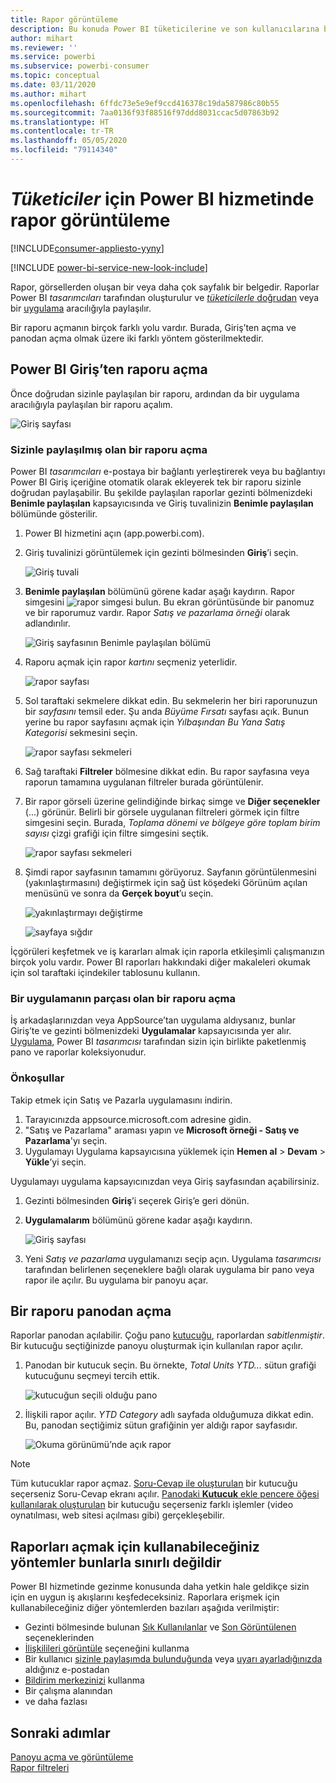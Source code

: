 ```yaml
---
title: Rapor görüntüleme
description: Bu konuda Power BI tüketicilerine ve son kullanıcılarına bir Power BI raporunu açma ve görüntüleme adımları gösterilmektedir.
author: mihart
ms.reviewer: ''
ms.service: powerbi
ms.subservice: powerbi-consumer
ms.topic: conceptual
ms.date: 03/11/2020
ms.author: mihart
ms.openlocfilehash: 6ffdc73e5e9ef9ccd416378c19da587986c80b55
ms.sourcegitcommit: 7aa0136f93f88516f97ddd8031ccac5d07863b92
ms.translationtype: HT
ms.contentlocale: tr-TR
ms.lasthandoff: 05/05/2020
ms.locfileid: "79114340"
---
```

# <a name="view-a-report-in-the-power-bi-service-for-consumers"></a>*Tüketiciler* için Power BI hizmetinde rapor görüntüleme

[!INCLUDE[consumer-appliesto-yyny](../includes/consumer-appliesto-yyny.md)]

[!INCLUDE [power-bi-service-new-look-include](../includes/power-bi-service-new-look-include.md)]

Rapor, görsellerden oluşan bir veya daha çok sayfalık bir belgedir. Raporlar Power BI *tasarımcıları* tarafından oluşturulur ve [*tüketicilerle* doğrudan](end-user-shared-with-me.md) veya bir [uygulama](end-user-apps.md) aracılığıyla paylaşılır. 

Bir raporu açmanın birçok farklı yolu vardır. Burada, Giriş’ten açma ve panodan açma olmak üzere iki farklı yöntem gösterilmektedir. 

<!-- add art-->


## <a name="open-a-report-from-power-bi-home"></a>Power BI Giriş’ten raporu açma
Önce doğrudan sizinle paylaşılan bir raporu, ardından da bir uygulama aracılığıyla paylaşılan bir raporu açalım.

   ![Giriş sayfası](./media/end-user-report-open/power-bi-home-canvas.png)

### <a name="open-a-report-that-has-been-shared-with-you"></a>Sizinle paylaşılmış olan bir raporu açma
Power BI *tasarımcıları* e-postaya bir bağlantı yerleştirerek veya bu bağlantıyı Power BI Giriş içeriğine otomatik olarak ekleyerek tek bir raporu sizinle doğrudan paylaşabilir. Bu şekilde paylaşılan raporlar gezinti bölmenizdeki **Benimle paylaşılan** kapsayıcısında ve Giriş tuvalinizin **Benimle paylaşılan** bölümünde gösterilir.

1. Power BI hizmetini açın (app.powerbi.com).

2. Giriş tuvalinizi görüntülemek için gezinti bölmesinden **Giriş**’i seçin.  

   ![Giriş tuvali](./media/end-user-report-open/power-bi-select-home-new.png)
   
3. **Benimle paylaşılan** bölümünü görene kadar aşağı kaydırın. Rapor simgesini ![rapor simgesi](./media/end-user-report-open/power-bi-report-icon.png) bulun. Bu ekran görüntüsünde bir panomuz ve bir raporumuz vardır. Rapor *Satış ve pazarlama örneği* olarak adlandırılır. 
   
   ![Giriş sayfasının Benimle paylaşılan bölümü](./media/end-user-report-open/power-bi-shared-new.png)

4. Raporu açmak için rapor *kartını* seçmeniz yeterlidir.

   ![rapor sayfası](./media/end-user-report-open/power-bi-open.png)

5. Sol taraftaki sekmelere dikkat edin.  Bu sekmelerin her biri raporunuzun bir *sayfasını* temsil eder. Şu anda *Büyüme Fırsatı* sayfası açık. Bunun yerine bu rapor sayfasını açmak için *Yılbaşından Bu Yana Satış Kategorisi* sekmesini seçin. 

   ![rapor sayfası sekmeleri](./media/end-user-report-open/power-bi-ytd.png)

6. Sağ taraftaki **Filtreler** bölmesine dikkat edin. Bu rapor sayfasına veya raporun tamamına uygulanan filtreler burada görüntülenir.

7. Bir rapor görseli üzerine gelindiğinde birkaç simge ve **Diğer seçenekler** (...) görünür. Belirli bir görsele uygulanan filtreleri görmek için filtre simgesini seçin. Burada, *Toplama dönemi ve bölgeye göre toplam birim sayısı* çizgi grafiği için filtre simgesini seçtik.

   ![rapor sayfası sekmeleri](./media/end-user-report-open/power-bi-visual-filters.png)

6. Şimdi rapor sayfasının tamamını görüyoruz. Sayfanın görüntülenmesini (yakınlaştırmasını) değiştirmek için sağ üst köşedeki Görünüm açılan menüsünü ve sonra da **Gerçek boyut**’u seçin.

   ![yakınlaştırmayı değiştirme](./media/end-user-report-open/power-bi-fit-new.png)

   ![sayfaya sığdır](./media/end-user-report-open/power-bi-actual.png)

İçgörüleri keşfetmek ve iş kararları almak için raporla etkileşimli çalışmanızın birçok yolu vardır.  Power BI raporları hakkındaki diğer makaleleri okumak için sol taraftaki içindekiler tablosunu kullanın. 

### <a name="open-a-report-that-is-part-of-an-app"></a>Bir uygulamanın parçası olan bir raporu açma
İş arkadaşlarınızdan veya AppSource’tan uygulama aldıysanız, bunlar Giriş’te ve gezinti bölmenizdeki **Uygulamalar** kapsayıcısında yer alır. [Uygulama](end-user-apps.md), Power BI *tasarımcısı* tarafından sizin için birlikte paketlenmiş pano ve raporlar koleksiyonudur.

### <a name="prerequisites"></a>Önkoşullar
Takip etmek için Satış ve Pazarla uygulamasını indirin.
1. Tarayıcınızda appsource.microsoft.com adresine gidin.
1. "Satış ve Pazarlama" araması yapın ve **Microsoft örneği - Satış ve Pazarlama**'yı seçin.
1. Uygulamayı Uygulama kapsayıcısına yüklemek için **Hemen al** > **Devam** > **Yükle**’yi seçin. 

Uygulamayı uygulama kapsayıcınızdan veya Giriş sayfasından açabilirsiniz.
1. Gezinti bölmesinden **Giriş**’i seçerek Giriş’e geri dönün.

7. **Uygulamalarım** bölümünü görene kadar aşağı kaydırın.

   ![Giriş sayfası](./media/end-user-report-open/power-bi-app.png)

8. Yeni *Satış ve pazarlama* uygulamanızı seçip açın. Uygulama *tasarımcısı* tarafından belirlenen seçeneklere bağlı olarak uygulama bir pano veya rapor ile açılır. Bu uygulama bir panoyu açar.  


## <a name="open-a-report-from-a-dashboard"></a>Bir raporu panodan açma
Raporlar panodan açılabilir. Çoğu pano [kutucuğu](end-user-tiles.md), raporlardan *sabitlenmiştir*. Bir kutucuğu seçtiğinizde panoyu oluşturmak için kullanılan rapor açılır. 

1. Panodan bir kutucuk seçin. Bu örnekte, *Total Units YTD...* sütun grafiği kutucuğunu seçmeyi tercih ettik.

    ![kutucuğun seçili olduğu pano](./media/end-user-report-open/power-bi-dashboard.png)

2.  İlişkili rapor açılır. *YTD Category* adlı sayfada olduğumuza dikkat edin. Bu, panodan seçtiğimiz sütun grafiğinin yer aldığı rapor sayfasıdır.

    ![Okuma görünümü’nde açık rapor](./media/end-user-report-open/power-bi-report-tabs.png)

> [!NOTE]
> Tüm kutucuklar rapor açmaz. [Soru-Cevap ile oluşturulan](end-user-q-and-a.md) bir kutucuğu seçerseniz Soru-Cevap ekranı açılır. [Panodaki **Kutucuk** ekle pencere öğesi kullanılarak oluşturulan](../service-dashboard-add-widget.md) bir kutucuğu seçerseniz farklı işlemler (video oynatılması, web sitesi açılması gibi) gerçekleşebilir.  


##  <a name="still-more-ways-to-open-a-report"></a>Raporları açmak için kullanabileceğiniz yöntemler bunlarla sınırlı değildir
Power BI hizmetinde gezinme konusunda daha yetkin hale geldikçe sizin için en uygun iş akışlarını keşfedeceksiniz. Raporlara erişmek için kullanabileceğiniz diğer yöntemlerden bazıları aşağıda verilmiştir:
- Gezinti bölmesinde bulunan [Sık Kullanılanlar](end-user-favorite.md) ve [Son Görüntülenen](end-user-recent.md) seçeneklerinden    
- [İlişkilileri görüntüle](end-user-related.md) seçeneğini kullanma    
- Bir kullanıcı [sizinle paylaşımda bulunduğunda](../service-share-reports.md) veya [uyarı ayarladığınızda](end-user-alerts.md) aldığınız e-postadan    
- [Bildirim merkezinizi](end-user-notification-center.md) kullanma    
- Bir çalışma alanından
- ve daha fazlası

## <a name="next-steps"></a>Sonraki adımlar
[Panoyu açma ve görüntüleme](end-user-dashboard-open.md)    
[Rapor filtreleri](end-user-report-filter.md)

